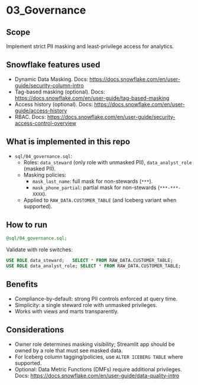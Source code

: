 # 03_Governance

## Scope
Implement strict PII masking and least-privilege access for analytics.

## Snowflake features used
- Dynamic Data Masking. Docs: https://docs.snowflake.com/en/user-guide/security-column-intro
- Tag-based masking (optional). Docs: https://docs.snowflake.com/en/user-guide/tag-based-masking
- Access history (optional). Docs: https://docs.snowflake.com/en/user-guide/access-history
- RBAC. Docs: https://docs.snowflake.com/en/user-guide/security-access-control-overview

## What is implemented in this repo
- `sql/04_governance.sql`:
  - Roles: `data_steward` (only role with unmasked PII), `data_analyst_role` (masked PII).
  - Masking policies:
    - `mask_last_name`: full mask for non-stewards (`***`).
    - `mask_phone_partial`: partial mask for non-stewards (`***-***-XXXX`).
  - Applied to `RAW_DATA.CUSTOMER_TABLE` (and Iceberg variant when supported).

## How to run
```sql
@sql/04_governance.sql;
```
Validate with role switches:
```sql
USE ROLE data_steward;   SELECT * FROM RAW_DATA.CUSTOMER_TABLE;
USE ROLE data_analyst_role; SELECT * FROM RAW_DATA.CUSTOMER_TABLE;
```

## Benefits
- Compliance-by-default: strong PII controls enforced at query time.
- Simplicity: a single steward role with unmasked privileges.
- Works with views and marts transparently.

## Considerations
- Owner role determines masking visibility; Streamlit app should be owned by a role that must see masked data.
- For Iceberg column tagging/policies, use `ALTER ICEBERG TABLE` where supported.
- Optional: Data Metric Functions (DMFs) require additional privileges. Docs: https://docs.snowflake.com/en/user-guide/data-quality-intro
